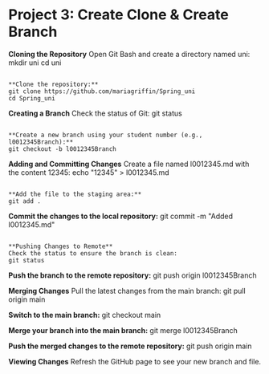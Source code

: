 # Project 3: Create Clone & Create Branch


**Cloning the Repository**
Open Git Bash and create a directory named uni:
 mkdir uni
 cd uni
 ```

**Clone the repository:**
 git clone https://github.com/mariagriffin/Spring_uni
 cd Spring_uni
 ```

**Creating a Branch**
Check the status of Git:
 git status
 ```

**Create a new branch using your student number (e.g., l0012345Branch):**
 git checkout -b l0012345Branch
 ```

**Adding and Committing Changes**
Create a file named l0012345.md with the content 12345:
 echo "12345" > l0012345.md
 ```

**Add the file to the staging area:**
 git add .
 ```

**Commit the changes to the local repository:**
 git commit -m "Added l0012345.md"
 ```

**Pushing Changes to Remote**
Check the status to ensure the branch is clean:
 git status
 ```

**Push the branch to the remote repository:**
git push origin l0012345Branch


**Merging Changes**
Pull the latest changes from the main branch:
git pull origin main


**Switch to the main branch:**
git checkout main


**Merge your branch into the main branch:**
git merge l0012345Branch


**Push the merged changes to the remote repository:**
git push origin main


**Viewing Changes**
Refresh the GitHub page to see your new branch and file.